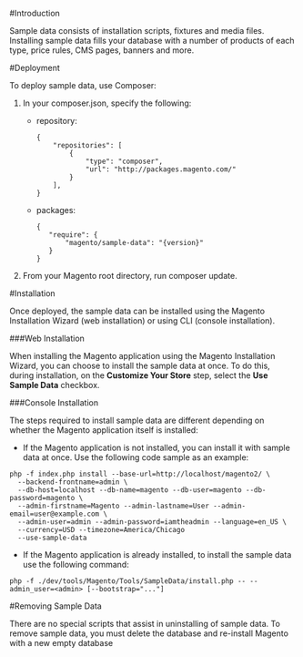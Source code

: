 #Introduction

Sample data consists of installation scripts, fixtures and media files. 
Installing sample data fills your database with a number of products of each type, price rules, CMS pages, banners and more.

#Deployment

To deploy sample data, use Composer:

1. In your composer.json, specify the following:
    - repository:
        ```
        {
            "repositories": [
                {
                    "type": "composer",
                    "url": "http://packages.magento.com/"
                }
            ],
        }
        ```

    - packages:
         ```
        {
            "require": {
                "magento/sample-data": "{version}"
            }
        }
        ```
2. From your Magento root directory, run composer update.

#Installation

Once deployed, the sample data can be installed using the Magento Installation Wizard (web installation) or using CLI (console installation).

###Web Installation

When installing the Magento application using the Magento Installation Wizard, you can choose to install the sample data at once. To do this, during installation, on the **Customize Your Store** step, select the **Use Sample Data** checkbox.

###Console Installation

The steps required to install sample data are different depending on whether the Magento application itself is installed:

- If the Magento application is not installed, you can install it with sample data at once. Use the following code sample as an example:
```
php -f index.php install --base-url=http://localhost/magento2/ \
  --backend-frontname=admin \
  --db-host=localhost --db-name=magento --db-user=magento --db-password=magento \
  --admin-firstname=Magento --admin-lastname=User --admin-email=user@example.com \
  --admin-user=admin --admin-password=iamtheadmin --language=en_US \
  --currency=USD --timezone=America/Chicago
  --use-sample-data
```
- If the Magento application is already installed, to install the sample data use the following command:
```
php -f ./dev/tools/Magento/Tools/SampleData/install.php -- --admin_user=<admin> [--bootstrap="..."]
```

#Removing Sample Data

There are no special scripts that assist in uninstalling of sample data. 
To remove sample data, you must delete the database and re-install Magento with a new empty database
